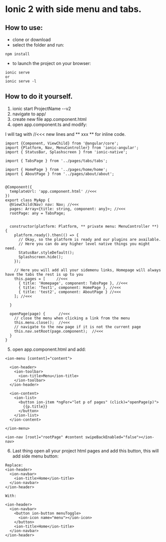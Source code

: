 # Ionic 2 with side menu and tabs.

## How to use:
- clone or download
- select the folder and run:
```
npm install
```
- to launch the project on your browser:
```
ionic serve
or
ionic serve -l 
```

## How to do it yourself.
1. ionic start ProjectName --v2
2. navigate to app/
3. create new file app.component.html
4. open app.component.ts and modify: 

I will  tag with //<<< new lines and ** xxx **  for inline code.

```
import {Component, ViewChild} from '@angular/core';
import {Platform, Nav, MenuController} from 'ionic-angular';
import { StatusBar, Splashscreen } from 'ionic-native';

import { TabsPage } from '../pages/tabs/tabs';

import { HomePage } from '../pages/home/home';
import { AboutPage } from '../pages/about/about';


@Component({
  templateUrl: 'app.component.html' //<<< 
})
export class MyApp {
  @ViewChild(Nav) nav: Nav; //<<<
  pages: Array<{title: string, component: any}>; //<<< 
  rootPage: any = TabsPage;
  

  constructor(platform: Platform, ** private menu: MenuController **) {
    platform.ready().then(() => {
      // Okay, so the platform is ready and our plugins are available.
      // Here you can do any higher level native things you might need.
      StatusBar.styleDefault();
      Splashscreen.hide();
    });

    // Here you will add all your sidemenu links, Homepage will always have the tabs the rest is up to you
    this.pages = [     //<<<   
      { title: 'Homepage', component: TabsPage }, //<<<
      { title: 'Test1', component: HomePage }, //<<<
      { title: 'test2', component: AboutPage } //<<<
    ]; //<<<

  }

  openPage(page) {      //<<<
    // close the menu when clicking a link from the menu
    this.menu.close();  //<<<
    // navigate to the new page if it is not the current page
    this.nav.setRoot(page.component);  //<<<
  }
}
```

5. open app.component.html and add: 
```
<ion-menu [content]="content">

  <ion-header>
    <ion-toolbar>
      <ion-title>Menu</ion-title>
    </ion-toolbar>
  </ion-header>

  <ion-content>
    <ion-list>
      <button ion-item *ngFor="let p of pages" (click)="openPage(p)">
        {{p.title}}
      </button>
    </ion-list>
  </ion-content>

</ion-menu>

<ion-nav [root]="rootPage" #content swipeBackEnabled="false"></ion-nav>
```

6. Last thing open all your project html pages and add this button, this will add side menu button:
```
Replace:
<ion-header>
  <ion-navbar>
    <ion-title>Home</ion-title>
  </ion-navbar>
</ion-header>

With:

<ion-header>
  <ion-navbar>
    <button ion-button menuToggle>
      <ion-icon name="menu"></ion-icon>
    </button>
    <ion-title>Home</ion-title>
  </ion-navbar>
</ion-header>
```
